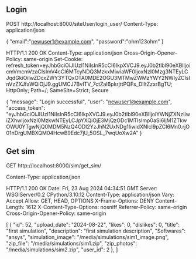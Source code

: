 ## Login

POST http://localhost:8000/siteUser/login_user/
Content-Type: application/json

{
  "email":"newuser1@example.com",
  "password":"ohm123ohm"
}


HTTP/1.1 200 OK
Content-Type: application/json
Cross-Origin-Opener-Policy: same-origin
Set-Cookie: refresh_token=eyJhbGciOiJIUzI1NiIsInR5cCI6IkpXVCJ9.eyJ0b2tlbl90eXBlIjoicmVmcmVzaCIsImV4cCI6MTcyNDQ3MzkxMiwiaWF0IjoxNzI0Mzg3NTEyLCJqdGkiOiIwZDcxZWY3YTQxOTA0MDE2OGU3MTMwZWMzYWY2NWIyZCIsInVzZXJfaWQiOjJ9.ggUMCJ7BvITV_7ctZaI6pkrjttPQFs_DlItZzxrBgTU; HttpOnly; Path=/; SameSite=Strict; Secure

{
  "message": "Login successful",
  "user": "newuser1@example.com",
  "access_token": "eyJhbGciOiJIUzI1NiIsInR5cCI6IkpXVCJ9.eyJ0b2tlbl90eXBlIjoiYWNjZXNzIiwiZXhwIjoxNzI0MzkwNTEyLCJpYXQiOjE3MjQzODc1MTIsImp0aSI6IjM1ZTkwOWU0YTgwNjQ0MDM5NzQ4ODI2YzJhN2UxNDg1IiwidXNlcl9pZCI6Mn0.rjO01nDrgUMBXQM04HcwB9Edc7jU_5OSL_7wqUoXw2A"
}

## Get sim
GET http://localhost:8000/sim/get_sim/

Content-Type: application/json

HTTP/1.1 200 OK
Date: Fri, 23 Aug 2024 04:34:51 GMT
Server: WSGIServer/0.2 CPython/3.10.12
Content-Type: application/json
Vary: Accept
Allow: GET, HEAD, OPTIONS
X-Frame-Options: DENY
Content-Length: 1612
X-Content-Type-Options: nosniff
Referrer-Policy: same-origin
Cross-Origin-Opener-Policy: same-origin

[
  {
    "id": 52,
    "upload_date": "2024-08-22",
    "likes": 0,
    "dislikes": 0,
    "title": "first simulation",
    "description": "first simulation description",
    "Softwares": "ansys",
    "simulation_image": "/media/simulations/sim1_image.png",
    "zip_file": "/media/simulations/sim1.zip",
    "zip_photos": "/media/simulations/sim2.zip",
    "user_id": 2
  },
]